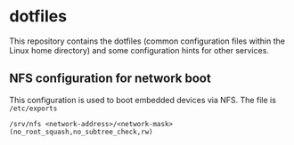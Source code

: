 # dotfiles

This repository contains the dotfiles (common configuration files within the Linux home directory) and some configuration hints for other services.

## NFS configuration for network boot
This configuration is used to boot embedded devices via NFS. The file is `/etc/exports`
```
/srv/nfs <network-address>/<network-mask>(no_root_squash,no_subtree_check,rw)
```
